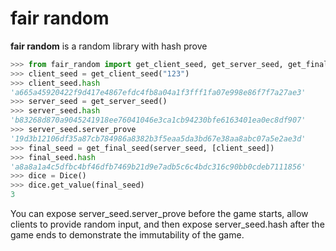 # fair random

**fair random** is a random library with hash prove

```python
>>> from fair_random import get_client_seed, get_server_seed, get_final_seed
>>> client_seed = get_client_seed("123")
>>> client_seed.hash
'a665a45920422f9d417e4867efdc4fb8a04a1f3fff1fa07e998e86f7f7a27ae3'
>>> server_seed = get_server_seed()
>>> server_seed.hash
'b83268d870a9045241918ee76041046e3ca1cb94230bfe6163401ea0ec8df907'
>>> server_seed.server_prove
'19d3b12106df35a87cb784986a8382b3f5eaa5da3bd67e38aa8abc07a5e2ae3d'
>>> final_seed = get_final_seed(server_seed, [client_seed])
>>> final_seed.hash
'a8a8a1a4c5dfbc4bf46dfb7469b21d9e7adb5c6c4bdc316c90bb0cdeb7111856'
>>> dice = Dice()
>>> dice.get_value(final_seed)
3
```

You can expose server_seed.server_prove before the game starts, allow clients to provide random input, and then expose server_seed.hash after the game ends to demonstrate the immutability of the game.
